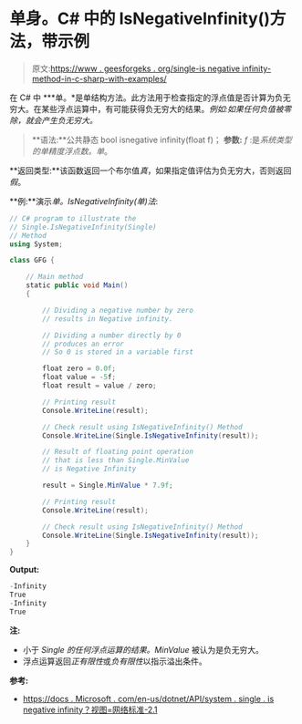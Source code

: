 # 单身。C# 中的 IsNegativeInfinity()方法，带示例

> 原文:[https://www . geesforgeks . org/single-is negative infinity-method-in-c-sharp-with-examples/](https://www.geeksforgeeks.org/single-isnegativeinfinity-method-in-c-sharp-with-examples/)

在 C# 中 ***单。*是单结构方法。此方法用于检查指定的浮点值是否计算为负无穷大。在某些浮点运算中，有可能获得负无穷大的结果。*例如:*如果任何负值被零除，就会产生负无穷大。**

> **语法:**公共静态 bool isnegative infinity(float f)；
> **参数:**
> *f* :是*系统类型的单精度浮点数。单*。

**返回类型:**该函数返回一个布尔值*真*，如果指定值评估为负无穷大，否则返回*假*。

**例:**演示*单。IsNegativeInfinity(单)法*:

```cs
// C# program to illustrate the
// Single.IsNegativeInfinity(Single)
// Method
using System;

class GFG {

    // Main method
    static public void Main()
    {

        // Dividing a negative number by zero
        // results in Negative infinity.

        // Dividing a number directly by 0
        // produces an error
        // So 0 is stored in a variable first

        float zero = 0.0f;
        float value = -5f;
        float result = value / zero;

        // Printing result
        Console.WriteLine(result);

        // Check result using IsNegativeInfinity() Method
        Console.WriteLine(Single.IsNegativeInfinity(result));

        // Result of floating point operation
        // that is less than Single.MinValue
        // is Negative Infinity

        result = Single.MinValue * 7.9f;

        // Printing result
        Console.WriteLine(result);

        // Check result using IsNegativeInfinity() Method
        Console.WriteLine(Single.IsNegativeInfinity(result));
    }
}
```

**Output:**

```cs
-Infinity
True
-Infinity
True

```

**注:**

*   小于 *Single 的任何浮点运算的结果。MinValue* 被认为是负无穷大。
*   浮点运算返回*正有限性*或*负有限性*以指示溢出条件。

**参考:**

*   [https://docs . Microsoft . com/en-us/dotnet/API/system . single . is negative infinity？视图=网络标准-2.1](https://docs.microsoft.com/en-us/dotnet/api/system.single.isnegativeinfinity?view=netstandard-2.1)